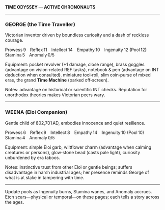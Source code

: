**TIME ODYSSEY — ACTIVE CHRONONAUTS**

---

### GEORGE (the Time Traveller)
Victorian inventor driven by boundless curiosity and a dash of reckless courage.

Prowess 9 Reflex 11 Intellect 14 Empathy 10 Ingenuity 12 (Pool 12) Stamina 5 Anomaly 0/5

Equipment: pocket revolver (+1 damage, close range), brass goggles (advantage on vision‑related REF tasks), notebook & pen (advantage on INT deduction when consulted), miniature tool‑roll, slim coin‑purse of mixed eras, the grand **Time Machine** (parked off‑screen).

Notes: advantage on historical or scientific INT checks. Reputation for unorthodox theories makes Victorian peers wary.

---

### WEENA (Eloi Companion)
Gentle child of 802,701 AD, embodies innocence and quiet resilience.

Prowess 6 Reflex 9 Intellect 8 Empathy 14 Ingenuity 10 (Pool 10) Stamina 4 Anomaly 0/5

Equipment: simple Eloi garb, wiltflower charm (advantage when calming creatures or persons), glow‑stone bead (casts pale light), curiosity unburdened by era taboos.

Notes: instinctive trust from other Eloi or gentle beings; suffers disadvantage in harsh industrial ages; her presence reminds George of what is at stake in tampering with time.

---
Update pools as Ingenuity burns, Stamina wanes, and Anomaly accrues. Etch scars—physical or temporal—on these pages; each tells a story across the ages.

